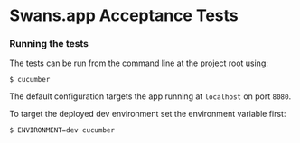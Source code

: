 
# Swans.app Acceptance Tests

### Running the tests

The tests can be run from the command line at the project root using:

```$ cucumber```

The default configuration targets the app running at ```localhost``` on port ```8080```.

To target the deployed dev environment set the environment variable first:

```$ ENVIRONMENT=dev cucumber```